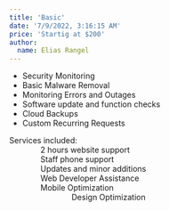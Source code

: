 ```yaml
---
title: 'Basic'
date: '7/9/2022, 3:16:15 AM'
price: 'Startig at $200'
author:
  name: Elias Rangel
---
```


<ul>
<li>Security Monitoring</li>
<li>Basic Malware Removal</li>
<li>Monitoring Errors and Outages</li>
<li>Software update and function checks</li>
<li>Cloud Backups</li>
<li>Custom Recurring Requests</li>
</ul>

<div style="display:flex;flex-direction:column" >
Services included:
<div style='margin-left:4em'>2 hours website support</div>
<div style='margin-left:4em'>Staff phone support</div>
<div style='margin-left:4em'>Updates and minor additions</div>
<div style='margin-left:4em'>Web Developer Assistance</div>
<div style='margin-left:4em'>Mobile Optimization</Box>
<div style='margin-left:4em'>Design Optimization</div>
</div>
